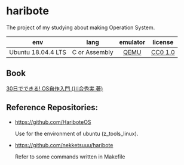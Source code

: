 # haribote

The project of my studying about making Operation System.

|env|lang|emulator|license|
|:---:|:---:|:---:|:---:|
|Ubuntu 18.04.4 LTS|C or Assembly|[QEMU](https://www.qemu.org/)|[CC0 1.0](https://github.com/champon1020/haribote/blob/master/LICENSE)|

## Book
[30日でできる! OS自作入門 (川合秀実 著)](https://www.amazon.co.jp/30%E6%97%A5%E3%81%A7%E3%81%A7%E3%81%8D%E3%82%8B-OS%E8%87%AA%E4%BD%9C%E5%85%A5%E9%96%80-%E5%B7%9D%E5%90%88-%E7%A7%80%E5%AE%9F/dp/4839919844)

## Reference Repositories:

- https://github.com/HariboteOS

  Use for the environment of ubuntu (z_tools_linux).

- https://github.com/nekketsuuu/haribote

  Refer to some commands written in Makefile
